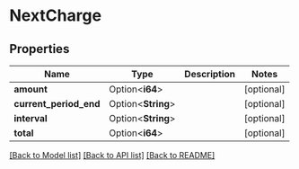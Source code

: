 # NextCharge

## Properties

Name | Type | Description | Notes
------------ | ------------- | ------------- | -------------
**amount** | Option<**i64**> |  | [optional]
**current_period_end** | Option<**String**> |  | [optional]
**interval** | Option<**String**> |  | [optional]
**total** | Option<**i64**> |  | [optional]

[[Back to Model list]](../README.md#documentation-for-models) [[Back to API list]](../README.md#documentation-for-api-endpoints) [[Back to README]](../README.md)


